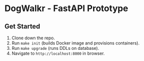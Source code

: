 # DogWalkr - FastAPI Prototype

## Get Started

1. Clone down the repo.
1. Run `make init` (builds Docker image and provisions containers).
1. Run `make upgrade` (runs DDLs on database).
1. Navigate to `http://localhost:8000` in browser.

